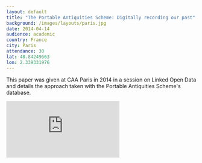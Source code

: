 ```yaml
---
layout: default
title: "The Portable Antiquities Scheme: Digitally recording our past"
background: /images/layouts/paris.jpg
date: 2014-04-14
audience: academic
country: France
city: Paris
attendance: 30
lat: 48.84249663
lon: 2.339331976
---
```


This paper was given at CAA Paris in 2014 in a session on Linked Open Data and details the approach taken with the Portable Antiquities Scheme's database.

<div class="embed-responsive embed-responsive-4by3 mb-3">
  <iframe src="https://docs.google.com/presentation/d/e/2PACX-1vQLmOAzsyoT-eJNkPJFEAWKlCxHSXbx4jB82YueEDzJWruOEtNbs_dv_qP9lAY95Ob_hhsELVHMp1z-/embed?start=false&loop=false&delayms=3000" frameborder="0" class="embed-responsive-item" allowfullscreen="true" mozallowfullscreen="true" webkitallowfullscreen="true"></iframe>
</div>
